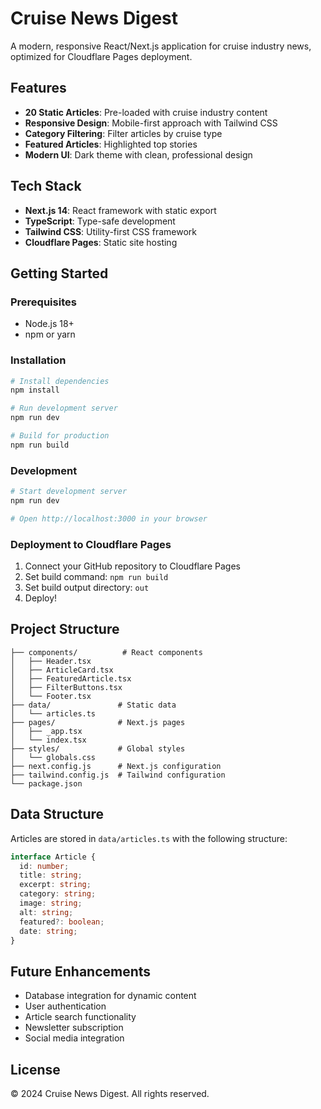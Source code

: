 # Cruise News Digest

A modern, responsive React/Next.js application for cruise industry news, optimized for Cloudflare Pages deployment.

## Features

- **20 Static Articles**: Pre-loaded with cruise industry content
- **Responsive Design**: Mobile-first approach with Tailwind CSS
- **Category Filtering**: Filter articles by cruise type
- **Featured Articles**: Highlighted top stories
- **Modern UI**: Dark theme with clean, professional design

## Tech Stack

- **Next.js 14**: React framework with static export
- **TypeScript**: Type-safe development
- **Tailwind CSS**: Utility-first CSS framework
- **Cloudflare Pages**: Static site hosting

## Getting Started

### Prerequisites

- Node.js 18+ 
- npm or yarn

### Installation

```bash
# Install dependencies
npm install

# Run development server
npm run dev

# Build for production
npm run build
```

### Development

```bash
# Start development server
npm run dev

# Open http://localhost:3000 in your browser
```

### Deployment to Cloudflare Pages

1. Connect your GitHub repository to Cloudflare Pages
2. Set build command: `npm run build`
3. Set build output directory: `out`
4. Deploy!

## Project Structure

```
├── components/          # React components
│   ├── Header.tsx
│   ├── ArticleCard.tsx
│   ├── FeaturedArticle.tsx
│   ├── FilterButtons.tsx
│   └── Footer.tsx
├── data/               # Static data
│   └── articles.ts
├── pages/              # Next.js pages
│   ├── _app.tsx
│   └── index.tsx
├── styles/             # Global styles
│   └── globals.css
├── next.config.js      # Next.js configuration
├── tailwind.config.js  # Tailwind configuration
└── package.json
```

## Data Structure

Articles are stored in `data/articles.ts` with the following structure:

```typescript
interface Article {
  id: number;
  title: string;
  excerpt: string;
  category: string;
  image: string;
  alt: string;
  featured?: boolean;
  date: string;
}
```

## Future Enhancements

- Database integration for dynamic content
- User authentication
- Article search functionality
- Newsletter subscription
- Social media integration

## License

© 2024 Cruise News Digest. All rights reserved.
